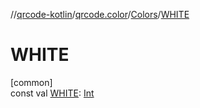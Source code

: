 //[qrcode-kotlin](../../../index.md)/[qrcode.color](../index.md)/[Colors](index.md)/[WHITE](-w-h-i-t-e.md)

# WHITE

[common]\
const val [WHITE](-w-h-i-t-e.md): [Int](https://kotlinlang.org/api/latest/jvm/stdlib/kotlin/-int/index.html)
